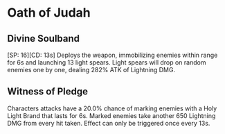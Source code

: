 # Oath of Judah

## Divine Soulband

[SP: 16][CD: 13s] Deploys the weapon, immobilizing enemies within range for 6s and launching 13 light spears. Light spears will drop on random enemies one by one, dealing 282% ATK of Lightning DMG.

## Witness of Pledge

Characters attacks have a 20.0% chance of marking enemies with a Holy Light Brand that lasts for 6s. Marked enemies take another 650 Lightning DMG from every hit taken. Effect can only be triggered once every 13s.
